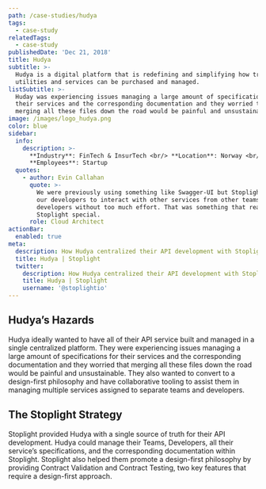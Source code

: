 ```yaml
---
path: /case-studies/hudya
tags:
  - case-study
relatedTags:
  - case-study
publishedDate: 'Dec 21, 2018'
title: Hudya
subtitle: >-
  Hudya is a digital platform that is redefining and simplifying how traditional
  utilities and services can be purchased and managed.
listSubtitle: >-
  Huday was experiencing issues managing a large amount of specifications for
  their services and the corresponding documentation and they worried that
  merging all these files down the road would be painful and unsustainable.
image: /images/logo_hudya.png
color: blue
sidebar:
  info:
    description: >-
      **Industry**: FinTech & InsurTech <br/> **Location**: Norway <br/>
      **Employees**: Startup
  quotes:
    - author: Evin Callahan
      quote: >-
        We were previously using something like Swagger-UI but Stoplight allowed
        our developers to interact with other services from other teams and
        developers without too much effort. That was something that really made
        Stoplight special.
      role: Cloud Architect
actionBar:
  enabled: true
meta:
  description: How Hudya centralized their API development with Stoplight
  title: Hudya | Stoplight
  twitter:
    description: How Hudya centralized their API development with Stoplight
    title: Hudya | Stoplight
    username: '@stoplightio'
---
```


## Hudya’s Hazards

Hudya ideally wanted to have all of their API service built and managed in a single centralized platform. They were experiencing issues managing a large amount of specifications for their services and the corresponding documentation and they worried that merging all these files down the road would be painful and unsustainable. They also wanted to convert to a design-first philosophy and have collaborative tooling to assist them in managing multiple services assigned to separate teams and developers.

## The Stoplight Strategy

Stoplight provided Hudya with a single source of truth for their API development. Hudya could manage their Teams, Developers, all their service’s specifications, and the corresponding documentation within Stoplight. Stoplight also helped them promote a design-first philosophy by providing Contract Validation and Contract Testing, two key features that require a design-first approach.
